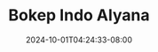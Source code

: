 --- 
title: "Bokep Indo Alyana"
description: "download bokep Bokep Indo Alyana twitter   terbaru"
date: 2024-10-01T04:24:33-08:00
file_code: "bc0n0qyxx2fi"
draft: false
cover: "i38xl2lpl6go6chn.jpg"
tags: ["Bokep", "Indo", "Alyana", "bokep-indo", "bokep-viral", "bokep-ig"]
length: 3363
fld_id: "1483129"
foldername: "Alyana id telegram"
categories: ["Alyana id telegram"]
views: 0
---